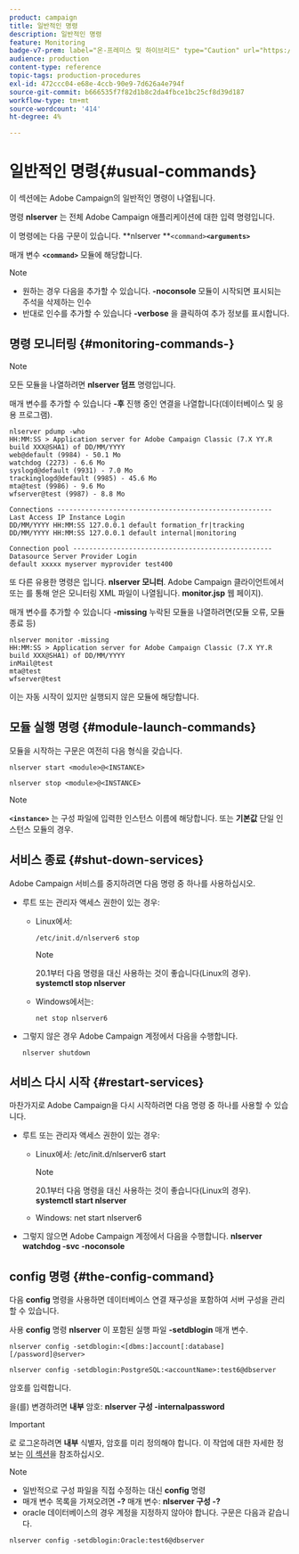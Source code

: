 ```yaml
---
product: campaign
title: 일반적인 명령
description: 일반적인 명령
feature: Monitoring
badge-v7-prem: label="온-프레미스 및 하이브리드" type="Caution" url="https://experienceleague.adobe.com/docs/campaign-classic/using/installing-campaign-classic/architecture-and-hosting-models/hosting-models-lp/hosting-models.html?lang=ko" tooltip="온-프레미스 및 하이브리드 배포에만 적용"
audience: production
content-type: reference
topic-tags: production-procedures
exl-id: 472ccc04-e68e-4ccb-90e9-7d626a4e794f
source-git-commit: b666535f7f82d1b8c2da4fbce1bc25cf8d39d187
workflow-type: tm+mt
source-wordcount: '414'
ht-degree: 4%

---
```


# 일반적인 명령{#usual-commands}



이 섹션에는 Adobe Campaign의 일반적인 명령이 나열됩니다.

명령 **nlserver** 는 전체 Adobe Campaign 애플리케이션에 대한 입력 명령입니다.

이 명령에는 다음 구문이 있습니다. **nlserver **`<command>`****`<arguments>`****

매개 변수 **`<command>`** 모듈에 해당합니다.

>[!NOTE]
>
>* 원하는 경우 다음을 추가할 수 있습니다. **-noconsole** 모듈이 시작되면 표시되는 주석을 삭제하는 인수
>* 반대로 인수를 추가할 수 있습니다 **-verbose** 을 클릭하여 추가 정보를 표시합니다.
>

## 명령 모니터링 {#monitoring-commands-}

>[!NOTE]
>
>모든 모듈을 나열하려면 **nlserver 덤프** 명령입니다.

매개 변수를 추가할 수 있습니다 **-후** 진행 중인 연결을 나열합니다(데이터베이스 및 응용 프로그램).

```
nlserver pdump -who
HH:MM:SS > Application server for Adobe Campaign Classic (7.X YY.R build XXX@SHA1) of DD/MM/YYYY
web@default (9984) - 50.1 Mo
watchdog (2273) - 6.6 Mo
syslogd@default (9931) - 7.0 Mo
trackinglogd@default (9985) - 45.6 Mo
mta@test (9986) - 9.6 Mo
wfserver@test (9987) - 8.8 Mo

Connections ------------------------------------------------------
Last Access IP Instance Login 
DD/MM/YYYY HH:MM:SS 127.0.0.1 default formation_fr|tracking
DD/MM/YYYY HH:MM:SS 127.0.0.1 default internal|monitoring

Connection pool --------------------------------------------------
Datasource Server Provider Login 
default xxxxx myserver myprovider test400
```

또 다른 유용한 명령은 입니다. **nlserver 모니터**. Adobe Campaign 클라이언트에서 또는 를 통해 얻은 모니터링 XML 파일이 나열됩니다. **monitor.jsp** 웹 페이지).

매개 변수를 추가할 수 있습니다 **-missing** 누락된 모듈을 나열하려면(모듈 오류, 모듈 종료 등)

```
nlserver monitor -missing
HH:MM:SS > Application server for Adobe Campaign Classic (7.X YY.R build XXX@SHA1) of DD/MM/YYYY
inMail@test
mta@test
wfserver@test
```

이는 자동 시작이 있지만 실행되지 않은 모듈에 해당합니다.

## 모듈 실행 명령 {#module-launch-commands}

모듈을 시작하는 구문은 여전히 다음 형식을 갖습니다.

```
nlserver start <module>@<INSTANCE>
```

```
nlserver stop <module>@<INSTANCE>
```

>[!NOTE]
>
>**`<instance>`** 는 구성 파일에 입력한 인스턴스 이름에 해당합니다. 또는 **기본값** 단일 인스턴스 모듈의 경우.

## 서비스 종료 {#shut-down-services}

Adobe Campaign 서비스를 중지하려면 다음 명령 중 하나를 사용하십시오.

* 루트 또는 관리자 액세스 권한이 있는 경우:

   * Linux에서:

     ```
     /etc/init.d/nlserver6 stop
     ```

     >[!NOTE]
     >
     >20.1부터 다음 명령을 대신 사용하는 것이 좋습니다(Linux의 경우). **systemctl stop nlserver**

   * Windows에서는:

     ```
     net stop nlserver6
     ```

* 그렇지 않은 경우 Adobe Campaign 계정에서 다음을 수행합니다.

  ```
  nlserver shutdown 
  ```

## 서비스 다시 시작 {#restart-services}

마찬가지로 Adobe Campaign을 다시 시작하려면 다음 명령 중 하나를 사용할 수 있습니다.

* 루트 또는 관리자 액세스 권한이 있는 경우:

   * Linux에서: /etc/init.d/nlserver6 start

     >[!NOTE]
     >
     >20.1부터 다음 명령을 대신 사용하는 것이 좋습니다(Linux의 경우). **systemctl start nlserver**

   * Windows: net start nlserver6

* 그렇지 않으면 Adobe Campaign 계정에서 다음을 수행합니다. **nlserver watchdog -svc -noconsole**

## config 명령 {#the-config-command}

다음 **config** 명령을 사용하면 데이터베이스 연결 재구성을 포함하여 서버 구성을 관리할 수 있습니다.

사용 **config** 명령 **nlserver** 이 포함된 실행 파일 **-setdblogin** 매개 변수.

```
nlserver config -setdblogin:<[dbms:]account[:database][/password]@server>
```

```
nlserver config -setdblogin:PostgreSQL:<accountName>:test6@dbserver
```

암호를 입력합니다.

을(를) 변경하려면 **내부** 암호: **nlserver 구성 -internalpassword**

>[!IMPORTANT]
>
>로 로그온하려면 **내부** 식별자, 암호를 미리 정의해야 합니다. 이 작업에 대한 자세한 정보는 [이 섹션](../../installation/using/configuring-campaign-server.md#internal-identifier)을 참조하십시오.

>[!NOTE]
>
>* 일반적으로 구성 파일을 직접 수정하는 대신 **config** 명령
>* 매개 변수 목록을 가져오려면 **-?** 매개 변수: **nlserver 구성 -?**
>* oracle 데이터베이스의 경우 계정을 지정하지 않아야 합니다. 구문은 다음과 같습니다.
>
>  `nlserver config -setdblogin:Oracle:test6@dbserver`
>
